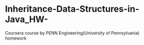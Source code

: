 # Inheritance-Data-Structures-in-Java_HW-
Coursera course by PENN Engineering(University of Pennsylvania) homework 
